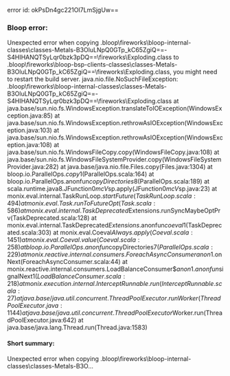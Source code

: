 error id: okPsDn4gc221OI7LmSjgUw==
### Bloop error:

Unexpected error when copying <WORKSPACE>\.bloop\fireworks\bloop-internal-classes\classes-Metals-B3OluLNpQ0GTp_kC65ZgiQ==-S4HIHANQTSyLqr0bzk3pDQ==\fireworks\Exploding.class to <WORKSPACE>\.bloop\fireworks\bloop-bsp-clients-classes\classes-Metals-B3OluLNpQ0GTp_kC65ZgiQ==\fireworks\Exploding.class, you might need to restart the build server.
java.nio.file.NoSuchFileException: <WORKSPACE>\.bloop\fireworks\bloop-internal-classes\classes-Metals-B3OluLNpQ0GTp_kC65ZgiQ==-S4HIHANQTSyLqr0bzk3pDQ==\fireworks\Exploding.class
	at java.base/sun.nio.fs.WindowsException.translateToIOException(WindowsException.java:85)
	at java.base/sun.nio.fs.WindowsException.rethrowAsIOException(WindowsException.java:103)
	at java.base/sun.nio.fs.WindowsException.rethrowAsIOException(WindowsException.java:108)
	at java.base/sun.nio.fs.WindowsFileCopy.copy(WindowsFileCopy.java:108)
	at java.base/sun.nio.fs.WindowsFileSystemProvider.copy(WindowsFileSystemProvider.java:282)
	at java.base/java.nio.file.Files.copy(Files.java:1304)
	at bloop.io.ParallelOps$.copy$1(ParallelOps.scala:164)
	at bloop.io.ParallelOps$.$anonfun$copyDirectories$8(ParallelOps.scala:189)
	at scala.runtime.java8.JFunction0$mcV$sp.apply(JFunction0$mcV$sp.java:23)
	at monix.eval.internal.TaskRunLoop$.startFuture(TaskRunLoop.scala:494)
	at monix.eval.Task.runToFutureOpt(Task.scala:586)
	at monix.eval.internal.TaskDeprecated$Extensions.runSyncMaybeOptPrv(TaskDeprecated.scala:128)
	at monix.eval.internal.TaskDeprecated$Extensions.$anonfun$coeval$1(TaskDeprecated.scala:303)
	at monix.eval.Coeval$Always.apply(Coeval.scala:1451)
	at monix.eval.Coeval.value(Coeval.scala:258)
	at bloop.io.ParallelOps$.$anonfun$copyDirectories$7(ParallelOps.scala:229)
	at monix.reactive.internal.consumers.ForeachAsyncConsumer$$anon$1.onNext(ForeachAsyncConsumer.scala:44)
	at monix.reactive.internal.consumers.LoadBalanceConsumer$$anon$1.$anonfun$signalNext$1(LoadBalanceConsumer.scala:218)
	at monix.execution.internal.InterceptRunnable.run(InterceptRunnable.scala:27)
	at java.base/java.util.concurrent.ThreadPoolExecutor.runWorker(ThreadPoolExecutor.java:1144)
	at java.base/java.util.concurrent.ThreadPoolExecutor$Worker.run(ThreadPoolExecutor.java:642)
	at java.base/java.lang.Thread.run(Thread.java:1583)
#### Short summary: 

Unexpected error when copying <WORKSPACE>\.bloop\fireworks\bloop-internal-classes\classes-Metals-B3O...